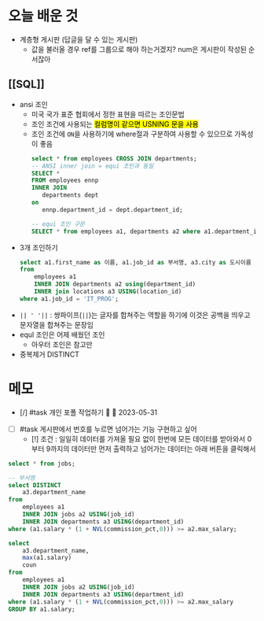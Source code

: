 # 오늘 배운 것
- 계층형 게시판 (답글을 달 수 있는 게시판)
	- 값을 불러올 경우 ref를 그룹으로 해야 하는거겠지? num은 게시판이 작성된 순서잖아

## [[SQL]]
- ansi 조인 
	- 미국 국가 표준 협회에서 정한 표현을 따르는 조인문법
	- 조인 조건에 사용되는 <mark class="hltr-purple">컬럼명이 같으면 USNING 문을 사용</mark><!--ID: 1684538923283-->
	- 조인 조건에 `ON`을 사용하기에 where절과 구분하여 사용할 수 있으므로 가독성이 좋음 <!--ID: 1684538923285-->
		```sql
		select * from employees CROSS JOIN departments;
		-- ANSI inner join = equi 조인과 동일
		SELECT * 
		FROM employees ennp
		INNER JOIN
		   departments dept
		on
		   ennp.department_id = dept.department_id;
		
		-- equi 조인 구문
		SELECT * from employees a1, departments a2 where a1.department_id = a2.department_id;
		```
- 3개 조인하기 
	```sql
	select a1.first_name as 이름, a1.job_id as 부서명, a3.city as 도시이름
	from 
	    employees a1
	    INNER JOIN departments a2 using(department_id)
	    INNER join locations a3 USING(location_id)
	where a1.job_id = 'IT_PROG';
	```
- `|| ' '||` : 쌍파이프(`||`)는 글자를 합쳐주는 역할을 하기에 이것은 공백을 띄우고 문자열을 합쳐주는 문장임
- equl 조인은 어제 배웠던 조인 
	- 아우터 조인은 참고만
- 중복제거 DISTINCT

# 메모
- [/] #task 개인 포폴 작업하기 🔼 📅 2023-05-31
- [ ] #task 게시판에서 번호를 누르면 넘어가는 기능 구현하고 싶어
	- [!] 조건 : 일일히 데이터를 가져올 필요 없이 한번에 모든 데이터를 받아와서 0부터 9까지의 데이터만 먼저 출력하고 넘어가는 데이터는 아래 버튼을 클릭해서 

```sql
select * from jobs;

-- 부서명 
select DISTINCT
    a3.department_name
from 
    employees a1
    INNER JOIN jobs a2 USING(job_id)
    INNER JOIN departments a3 USING(department_id)
where (a1.salary * (1 + NVL(commission_pct,0))) >= a2.max_salary;

select
    a3.department_name, 
    max(a1.salary)
    coun
from 
    employees a1
    INNER JOIN jobs a2 USING(job_id)
    INNER JOIN departments a3 USING(department_id)
where (a1.salary * (1 + NVL(commission_pct,0))) >= a2.max_salary
GROUP BY a1.salary;

```
